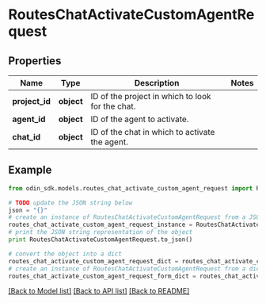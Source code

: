 # RoutesChatActivateCustomAgentRequest


## Properties

Name | Type | Description | Notes
------------ | ------------- | ------------- | -------------
**project_id** | **object** | ID of the project in which to look for the chat. | 
**agent_id** | **object** | ID of the agent to activate. | 
**chat_id** | **object** | ID of the chat in which to activate the agent. | 

## Example

```python
from odin_sdk.models.routes_chat_activate_custom_agent_request import RoutesChatActivateCustomAgentRequest

# TODO update the JSON string below
json = "{}"
# create an instance of RoutesChatActivateCustomAgentRequest from a JSON string
routes_chat_activate_custom_agent_request_instance = RoutesChatActivateCustomAgentRequest.from_json(json)
# print the JSON string representation of the object
print RoutesChatActivateCustomAgentRequest.to_json()

# convert the object into a dict
routes_chat_activate_custom_agent_request_dict = routes_chat_activate_custom_agent_request_instance.to_dict()
# create an instance of RoutesChatActivateCustomAgentRequest from a dict
routes_chat_activate_custom_agent_request_form_dict = routes_chat_activate_custom_agent_request.from_dict(routes_chat_activate_custom_agent_request_dict)
```
[[Back to Model list]](../README.md#documentation-for-models) [[Back to API list]](../README.md#documentation-for-api-endpoints) [[Back to README]](../README.md)



